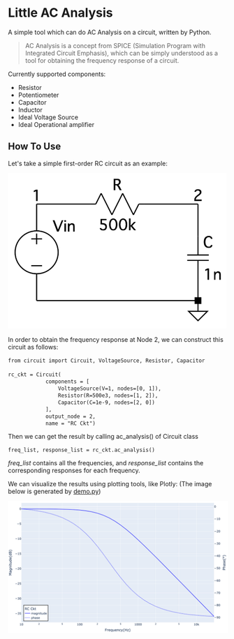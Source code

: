 # Little AC Analysis

A simple tool which can do AC Analysis on a circuit, written by Python.

> AC Analysis is a concept from SPICE (Simulation Program with Integrated Circuit Emphasis), which can be simply understood as a tool for obtaining the frequency response of a circuit.

Currently supported components:

- Resistor 
- Potentiometer
- Capacitor
- Inductor
- Ideal Voltage Source
- Ideal Operational amplifier

## How To Use

Let's take a simple first-order RC circuit as an example:

<img src="./doc/rc-ckt.png" width="500px">

In order to obtain the frequency response at Node 2, we can construct this circuit as follows:

```
from circuit import Circuit, VoltageSource, Resistor, Capacitor

rc_ckt = Circuit(
            components = [ 
                VoltageSource(V=1, nodes=[0, 1]),
                Resistor(R=500e3, nodes=[1, 2]),
                Capacitor(C=1e-9, nodes=[2, 0])
            ],
            output_node = 2,
            name = "RC Ckt")
```

Then we can get the result by calling ac_analysis() of Circuit class

```
freq_list, response_list = rc_ckt.ac_analysis()
```

_freq_list_ contains all the frequencies, and _response_list_ contains the corresponding responses for each frequency.

We can visualize the results using plotting tools, like Plotly: (The image below is generated by [demo.py](./demo.py))

![](./doc/rc-ckt_plotly.png)
